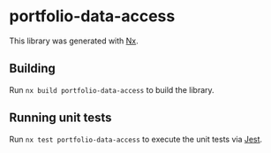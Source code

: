 # portfolio-data-access

This library was generated with [Nx](https://nx.dev).

## Building

Run `nx build portfolio-data-access` to build the library.

## Running unit tests

Run `nx test portfolio-data-access` to execute the unit tests via [Jest](https://jestjs.io).
